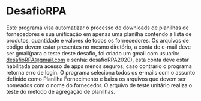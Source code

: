# DesafioRPA
Este programa visa automatizar o processo de downloads de planilhas de fornecedores e sua unificação em apenas uma planilha contendo a lista de produtos, quantidade e valores de todos os fornecedores.
Os arquivos de código devem estar presentes no mesmo diretório, a conta de e-mail deve ser gmail(para o teste deste desafio, foi criado um gmail com usuario: desafioRPA@gmail.com e senha: desafioRPA2020), esta conta deve estar habilitada para acesso de apps menos seguros, caso contrário o programa retorna erro de login.
O programa seleciona todos os e-mails com o assunto definido como Planilha Fornecimento e baixa os arquivos que devem ser nomeados com o nome do fornecedor.
O arquivo de teste unitário realiza o teste do metodo de agregação de planilhas.
